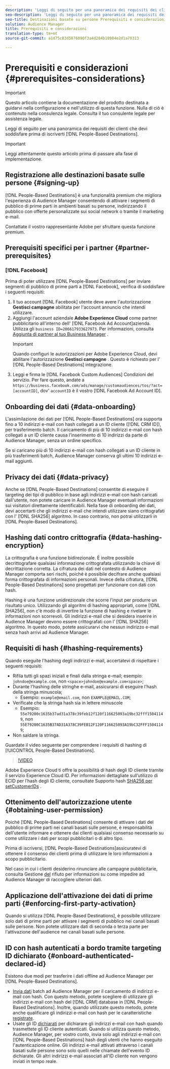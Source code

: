 ```yaml
---
description: 'Leggi di seguito per una panoramica dei requisiti dei clienti che devi soddisfare prima di iscriverti alle Destinazioni basate sulle persone.  '
seo-description: 'Leggi di seguito per una panoramica dei requisiti dei clienti che devi soddisfare prima di iscriverti alle Destinazioni basate sulle persone.  '
seo-title: Destinazioni basate su persone Prerequisiti e considerazioni
solution: Audience Manager
title: Prerequisiti e considerazioni
translation-type: tm+mt
source-git-commit: a1d75c83d5876090f3a4d284b18984e2d1a70313

---
```



# Prerequisiti e considerazioni {#prerequisites-considerations}

>[!IMPORTANT]
>Questo articolo contiene la documentazione del prodotto destinata a guidarvi nella configurazione e nell'utilizzo di questa funzione. Nulla di ciò è contenuto nella consulenza legale. Consulta il tuo consulente legale per assistenza legale.

Leggi di seguito per una panoramica dei requisiti dei clienti che devi soddisfare prima di iscriverti [!DNL People-Based Destinations].

>[!IMPORTANT]
> Leggi attentamente questo articolo prima di passare alla fase di implementazione.

## Registrazione alle destinazioni basate sulle persone {#signing-up}

[!DNL People-Based Destinations] è una funzionalità premium che migliora l'esperienza di Audience Manager consentendo di attivare i segmenti di pubblico di prime parti in ambienti basati su persone, indirizzando il pubblico con offerte personalizzate sui social network o tramite il marketing e-mail.

Contattate il vostro rappresentante Adobe per sfruttare questa funzione premium.

## Prerequisiti specifici per i partner {#partner-prerequisites}

### [!DNL Facebook]

Prima di poter utilizzare [!DNL People-Based Destinations] per inviare segmenti di pubblico di prime parti a [!DNL Facebook], verifica di soddisfare i seguenti requisiti:

1. Il tuo account [!DNL Facebook] utente deve avere l'autorizzazione **Gestisci campagne** abilitata per l'account annuncio che intendi utilizzare.
1. Aggiungi l'account aziendale **Adobe Experience Cloud** come partner pubblicitario all'interno dell' [!DNL Facebook Ad Account]azienda. Utilizza gli `business ID=206617933627973`. Per informazioni, consulta [Aggiunta di partner al tuo Business Manager](https://www.facebook.com/business/help/708679622611131) .
   >[!IMPORTANT]
   > Quando configuri le autorizzazioni per Adobe Experience Cloud, devi abilitare l'autorizzazione **Gestisci campagne** . Questo è richiesto per l' [!DNL People-Based Destinations] integrazione.
1. Leggi e firma le [!DNL Facebook Custom Audiences] Condizioni del servizio. Per fare questo, andate a `https://business.facebook.com/ads/manage/customaudiences/tos/?act=[accountID]`, dov' `accountID` è il vostro [!DNL Facebook Ad Account ID].

## Onboarding dei dati {#data-onboarding}

L'assimilazione dei dati per [!DNL People-Based Destinations] ora supporta fino a 10 indirizzi e-mail con hash collegati a un ID cliente ([!DNL CRM ID]), per trasferimento batch. Il caricamento di più di 10 indirizzi e-mail con hash collegati a un ID cliente causa l’inserimento di 10 indirizzi da parte di Audience Manager, senza un ordine specifico.

Se si caricano più di 10 indirizzi e-mail con hash collegati a un ID cliente in più trasferimenti batch, Audience Manager conserva gli ultimi 10 indirizzi e-mail aggiunti.

## Privacy dei dati {#data-privacy}

Anche se [!DNL People-Based Destinations] consentite di eseguire il targeting dei tipi di pubblico in base agli indirizzi e-mail con hash caricati dall'utente, non potete caricare in Audience Manager eventuali informazioni sui visitatori direttamente identificabili. Nella fase di onboarding dei dati, devi accertarti che gli indirizzi e-mail che intendi utilizzare siano crittografati con l' [!DNL SHA256] algoritmo. In caso contrario, non potrai utilizzarli in [!DNL People-Based Destinations].

## Hashing dati contro crittografia {#data-hashing-encryption}

La crittografia è una funzione bidirezionale. È inoltre possibile decrittografare qualsiasi informazione crittografata utilizzando la chiave di decrittazione corretta. La cifratura dei dati nel contesto di Audience Manager comporta seri rischi, poiché è possibile decifrare anche qualsiasi forma crittografata di informazioni personali. Invece della cifratura, [!DNL People-Based Destinations] sono progettati per funzionare con dati con hash.

Hashing è una funzione unidirezionale che scorre l'input per produrre un risultato unico. Utilizzando gli algoritmi di hashing appropriati, come [!DNL SHA256], non c'è modo di invertire la funzione di hashing e rivelare le informazioni non scorrevoli. Gli indirizzi e-mail che si desidera inserire in Audience Manager devono essere crittografati con l’ [!DNL SHA256] algoritmo. In questo modo, potete assicurarvi che nessun indirizzo e-mail senza hash arrivi ad Audience Manager.

## Requisiti di hash {#hashing-requirements}

Quando eseguite l'hashing degli indirizzi e-mail, accertatevi di rispettare i seguenti requisiti:

* Rifila tutti gli spazi iniziali e finali dalla stringa e-mail; esempio: `johndoe@example.com`, non `<space>johndoe@example.com<space>`;
* Durante l'hashing delle stringhe e-mail, assicurarsi di eseguire l'hash della stringa minuscola;
   * Esempio: `example@email.com`, non `EXAMPLE@EMAIL.COM`;
* Verificate che la stringa hash sia in lettere minuscole
   * Esempio: `55e79200c1635b37ad31a378c39feb12f120f116625093a19bc32fff15041149`, non `55E79200C1635B37AD31A378C39FEB12F120F116625093A19bC32FFF15041149`;
* Non saldare la stringa.

Guardate il video seguente per comprendere i requisiti di hashing di [!UICONTROL People-Based Destinations].

>[!VIDEO](https://video.tv.adobe.com/v/29003/?captions=ita)

Adobe Experience Cloud ti offre la possibilità di hash degli ID cliente tramite il servizio Experience Cloud ID. Per informazioni dettagliate sull’utilizzo di ECID per l’hash degli ID cliente, consultate Supporto hash [SHA256 per setCustomerIDs](https://docs.adobe.com/content/help/en/id-service/using/reference/hashing-support.html) .

## Ottenimento dell'autorizzazione utente {#obtaining-user-permission}

Poiché [!DNL People-Based Destinations] consente di attivare i dati del pubblico di prime parti nei canali basati sulle persone, è responsabilità dell'utente informare e ottenere dai clienti qualsiasi consenso necessario su come utilizzare i dati per scopi pubblicitari o di altro tipo.

Prima di iscriversi, [!DNL People-Based Destinations]assicuratevi di ottenere il consenso dei clienti prima di utilizzare le loro informazioni a scopo pubblicitario.

Nel caso in cui i clienti desiderino rinunciare alle campagne pubblicitarie, consulta Gestione [del](../../overview/data-security-and-privacy/opt-out-management.md) rifiuto per informazioni su come impedire ad Audience Manager di raccogliere ulteriori dati.

## Applicazione dell'attivazione dei dati di prime parti {#enforcing-first-party-activation}

Quando si utilizza [!DNL People-Based Destinations], è possibile utilizzare solo dati di prime parti per attivare i segmenti di pubblico nei canali basati sulle persone. Non potete utilizzare dati di seconda o terza parte per l'attivazione dell'audience nei canali basati sulle persone.

## ID con hash autenticati a bordo tramite targeting ID dichiarato {#onboard-authenticated-declared-id}

Esistono due modi per trasferire i dati offline ad Audience Manager per [!DNL People-Based Destinations].

* [Invia dati](../../integration/sending-audience-data/batch-data-transfer-explained/batch-data-transfer-overview.md) batch ad Audience Manager per il caricamento di indirizzi e-mail con hash. Con questo metodo, potete scegliere di utilizzare gli indirizzi e-mail con hash del [!DNL CRM] database in [!DNL People-Based Destinations]. Inoltre, quando utilizzate questo metodo, potete anche qualificare gli indirizzi e-mail con hash per le caratteristiche [registrate](../traits/trait-qualification-reference.md).
* Usate gli ID [dichiarati](../declared-ids.md) per dichiarare gli indirizzi e-mail con hash quando trasmettete gli ID cliente autenticati. Quando si utilizza questo metodo, Audience Manager, per vostro conto, invia solo agli indirizzi e-mail con [!DNL People-Based Destinations] hash degli utenti che hanno eseguito l'autenticazione online. Gli indirizzi e-mail attivati attraverso i canali basati sulle persone sono solo quelli nelle chiamate dell'evento ID dichiarate. Gli altri indirizzi e-mail associati all'ID cliente non vengono inviati in tempo reale.

